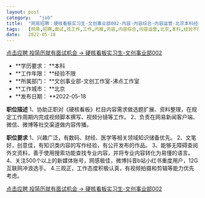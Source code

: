 ```yaml
---
layout:	post
category:	"job"
title:	"网易招聘：硬核看板实习生-文创事业部002-内容-内容综合-内容运营-北京本科经验不限"
tags:	[网易,招聘,面试,找工作,工作,内推,内容,内容综合,内容运营,北京,本科,经验不限]
date:	2022-05-18
---
```


[点击应聘 投简历就有面试机会 -> 硬核看板实习生-文创事业部002](http://mobile.bole.netease.com/bole/boleDetail?id=34438&employeeId=346f03c3cda5f04c&key=all)



- **学历要求： **本科
- **工作年限： **经验不限
- **所属部门： **文创事业部-文创工作室-沸点工作室
- **工作城市： **北京
- **发布日期： **2022-05-18



**职位描述**
1、协助正职对《硬核看板》栏目内容需求做选题扩展、资料整理，在规定工作周期内完成视频脚本撰写、视频分镜等工作。
2、负责在网易新闻客户端、微信、微博等社交渠道做内容传播。



**职位要求**
1、兴趣广泛，有数码、财经、医学等相关领域知识储备优先。
2、文笔好，创意佳，有知识类内容的写作经验，有公开发布的作品。
3、能够无障碍查阅外文资料，善于使用搜索功能查找专业内容，并将专业内容转化为易懂的语言。
4、关注500个以上的新媒体账号，网感极佳，微博抖音b站小红书重度用户，12G互联网冲浪选手。
4.三观正，工作态度积极认真，有视频拍摄和剪辑等能力优先考虑。



[点击应聘 投简历就有面试机会 -> 硬核看板实习生-文创事业部002](http://mobile.bole.netease.com/bole/boleDetail?id=34438&employeeId=346f03c3cda5f04c&key=all)